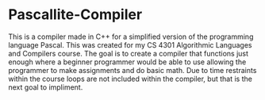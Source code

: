 # Pascallite-Compiler
This is a compiler made in C++ for a simplified version of the programming language Pascal. 
This was created for my CS 4301 Algorithmic Languages and Compilers course. The goal is to
create a compiler that functions just enough where a beginner programmer would be able to use
allowing the programmer to make assignments and do basic math. Due to time restraints within
the course loops are not included within the compiler, but that is the next goal to impliment.
